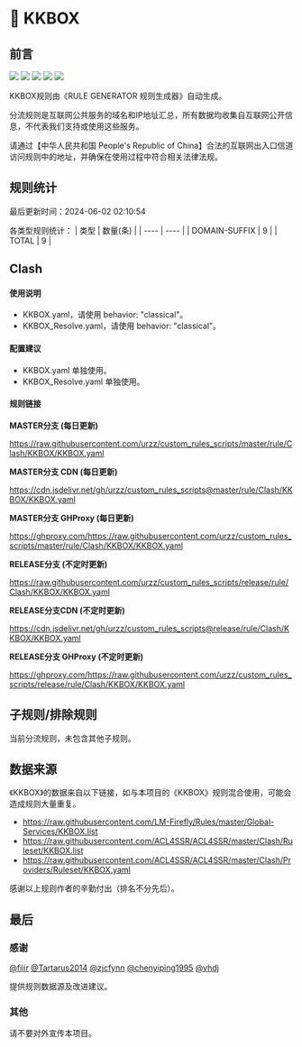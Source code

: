 # 🧸 KKBOX

## 前言

![](https://shields.io/badge/-移除重复规则-ff69b4) ![](https://shields.io/badge/-DOMAIN与DOMAIN--SUFFIX合并-green) ![](https://shields.io/badge/-DOMAIN--SUFFIX间合并-critical) ![](https://shields.io/badge/-DOMAIN--SUFFIX与DOMAIN--KEYWORD合并-blue) ![](https://shields.io/badge/-IP--CIDR(6)合并-blueviolet) 

KKBOX规则由《RULE GENERATOR 规则生成器》自动生成。

分流规则是互联网公共服务的域名和IP地址汇总，所有数据均收集自互联网公开信息，不代表我们支持或使用这些服务。

请通过【中华人民共和国 People's Republic of China】合法的互联网出入口信道访问规则中的地址，并确保在使用过程中符合相关法律法规。

## 规则统计

最后更新时间：2024-06-02 02:10:54

各类型规则统计：
| 类型 | 数量(条)  | 
| ---- | ----  |
| DOMAIN-SUFFIX | 9  | 
| TOTAL | 9  | 


## Clash 

#### 使用说明
- KKBOX.yaml，请使用 behavior: "classical"。
- KKBOX_Resolve.yaml，请使用 behavior: "classical"。

#### 配置建议
- KKBOX.yaml 单独使用。
- KKBOX_Resolve.yaml 单独使用。

#### 规则链接
**MASTER分支 (每日更新)**

https://raw.githubusercontent.com/urzz/custom_rules_scripts/master/rule/Clash/KKBOX/KKBOX.yaml

**MASTER分支 CDN (每日更新)**

https://cdn.jsdelivr.net/gh/urzz/custom_rules_scripts@master/rule/Clash/KKBOX/KKBOX.yaml

**MASTER分支 GHProxy (每日更新)**

https://ghproxy.com/https://raw.githubusercontent.com/urzz/custom_rules_scripts/master/rule/Clash/KKBOX/KKBOX.yaml

**RELEASE分支 (不定时更新)**

https://raw.githubusercontent.com/urzz/custom_rules_scripts/release/rule/Clash/KKBOX/KKBOX.yaml

**RELEASE分支CDN (不定时更新)**

https://cdn.jsdelivr.net/gh/urzz/custom_rules_scripts@release/rule/Clash/KKBOX/KKBOX.yaml

**RELEASE分支 GHProxy (不定时更新)**

https://ghproxy.com/https://raw.githubusercontent.com/urzz/custom_rules_scripts/release/rule/Clash/KKBOX/KKBOX.yaml

## 子规则/排除规则


当前分流规则，未包含其他子规则。

## 数据来源

《KKBOX》的数据来自以下链接，如与本项目的《KKBOX》规则混合使用，可能会造成规则大量重复。

- https://raw.githubusercontent.com/LM-Firefly/Rules/master/Global-Services/KKBOX.list
- https://raw.githubusercontent.com/ACL4SSR/ACL4SSR/master/Clash/Ruleset/KKBOX.list
- https://raw.githubusercontent.com/ACL4SSR/ACL4SSR/master/Clash/Providers/Ruleset/KKBOX.yaml


感谢以上规则作者的辛勤付出（排名不分先后）。

## 最后

### 感谢

[@fiiir](https://github.com/fiiir) [@Tartarus2014](https://github.com/Tartarus2014) [@zjcfynn](https://github.com/zjcfynn) [@chenyiping1995](https://github.com/chenyiping1995) [@vhdj](https://github.com/vhdj)

提供规则数据源及改进建议。

### 其他

请不要对外宣传本项目。